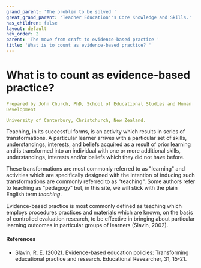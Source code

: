 ```yaml
---
grand_parent: 'The problem to be solved '
great_grand_parent: 'Teacher Education''s Core Knowledge and Skills.'
has_children: false
layout: default
nav_order: 2
parent: 'The move from craft to evidence-based practice '
title: 'What is to count as evidence-based practice? '
---
```

# What is to count as evidence-based practice?


```yaml
Prepared by John Church, PhD, School of Educational Studies and Human
Development

University of Canterbury, Christchurch, New Zealand.
```


Teaching, in its successful forms, is an activity which results in
series of transformations. A particular learner arrives with a
particular set of skills, understandings, interests, and beliefs
acquired as a result of prior learning and is transformed into an
individual with one or more additional skills, understandings, interests
and/or beliefs which they did not have before.

These transformations are most commonly referred to as "learning" and
activities which are specifically designed with the intention of
inducing such transformations are commonly referred to as "teaching".
Some authors refer to teaching as "pedagogy" but, in this site, we will
stick with the plain English term *teaching*.

Evidence-based practice is most commonly defined as teaching which
employs procedures practices and materials which are known, on the basis
of controlled evaluation research, to be effective in bringing about
particular learning outcomes in particular groups of learners (Slavin,
2002).


#### References

-   Slavin, R. E. (2002). Evidence-based education policies:
    Transforming educational practice and research. Educational
    Researcher, 31, 15-21.
